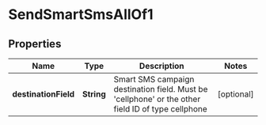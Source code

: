 

# SendSmartSmsAllOf1

## Properties

Name | Type | Description | Notes
------------ | ------------- | ------------- | -------------
**destinationField** | **String** | Smart SMS campaign destination field. Must be &#39;cellphone&#39; or the other field ID of type                                 cellphone |  [optional]



